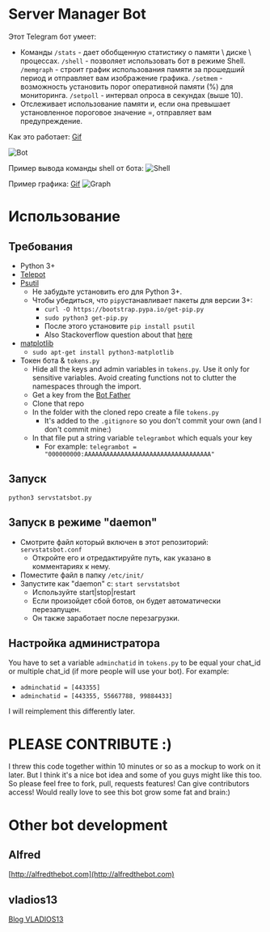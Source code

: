# Server Manager Bot

Этот Telegram бот умеет:

* Команды
     `/stats` - дает обобщенную статистику о памяти \ диске \ процессах.
    `/shell` - позволяет использовать бот в режиме Shell.
    `/memgraph` - строит график использования памяти за прошедший период и отправляет вам изображение графика.
    `/setmem` - возможность установить порог оперативной памяти (%) для мониторинга.
    `/setpoll` - интервал опроса в секундах (выше 10).
* Отслеживает использование памяти и, если она превышает установленное пороговое значение =, отправляет вам предупреждение.


Как это работает: [Gif](https://i.13.wf/2019/08/17/1566074720-2541.gif)

![Bot](https://i.13.wf/2019/08/17/1566074746-9489.png)

Пример вывода команды shell от бота:
![Shell](https://i.imgur.com/PtvcaSD.png)

Пример графика: [Gif](http://i.imgur.com/anX7rJR.gifv)
![Graph](http://i.imgur.com/K8mG3aM.jpg?1)

# Использование

## Требования

* Python 3+
* [Telepot](https://github.com/nickoala/telepot)
* [Psutil](https://github.com/giampaolo/psutil)
    * Не забудьте установить его для Python 3+.
    * Чтобы убедиться, что `pip`устанавливает пакеты для версии 3+:
        * `curl -O https://bootstrap.pypa.io/get-pip.py`
        * `sudo python3 get-pip.py`
        * После этого установите `pip install psutil`
        * Also Stackoverflow question about that [here](http://stackoverflow.com/questions/11268501/how-to-use-pip-with-python-3-x-alongside-python-2-x)
* [matplotlib](http://matplotlib.org/)
    * `sudo apt-get install python3-matplotlib`
* Токен бота & `tokens.py`
    * Hide all the keys and admin variables in `tokens.py`. Use it only for sensitive variables. Avoid creating functions not to clutter the namespaces through the import.
    * Get a key from the [Bot Father](https://telegram.me/BotFather)
    * Clone that repo
    * In the folder with the cloned repo create a file `tokens.py`
       * It's added to the `.gitignore` so you don't commit your own (and I don't commit mine:)
    * In that file put a string variable `telegrambot` which equals your key
       * For example: `telegrambot = "000000000:AAAAAAAAAAAAAAAAAAAAAAAAAAAAAAAAAAA"`

## Запуск

`python3 servstatsbot.py`

## Запуск в режиме "daemon"

* Смотрите файл который включен в этот репозиторий: `servstatsbot.conf`
    * Откройте его и отредактируйте путь, как указано в комментариях к нему.
* Поместите файл в папку `/etc/init/`
* Запустите как "daemon" с: `start servstatsbot`
    * Используйте start|stop|restart
    * Если произойдет сбой ботов, он будет автоматически перезапущен.
    * Он также заработает после перезагрузки.

## Настройка администратора

You have to set a variable `adminchatid` in `tokens.py` to be equal your chat_id or multiple chat_id (if more people will use your bot).
For example:

* `adminchatid = [443355]`
* `adminchatid = [443355, 55667788, 99884433]`

I will reimplement this differently later.


# PLEASE CONTRIBUTE :)
 I threw this code together within 10 minutes or so as a mockup to work on it later. But I think it's a nice bot idea and some of you guys might like this too. So please feel free to fork, pull, requests features!
 Can give contributors access!
 Would really love to see this bot grow some fat and brain:)


# Other bot development

## Alfred
[http://alfredthebot.com](http://alfredthebot.com)
## vladios13
[Blog VLADIOS13](http://blog.vladios13.com)
